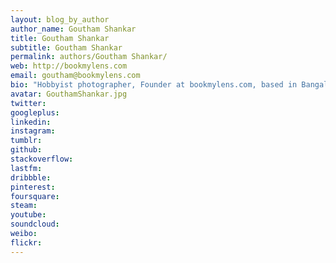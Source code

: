 ```yaml
---
layout: blog_by_author
author_name: Goutham Shankar
title: Goutham Shankar
subtitle: Goutham Shankar
permalink: authors/Goutham Shankar/
web: http://bookmylens.com
email: goutham@bookmylens.com
bio: "Hobbyist photographer, Founder at bookmylens.com, based in Bangalore, India"
avatar: GouthamShankar.jpg
twitter: 
googleplus:
linkedin:
instagram:
tumblr:
github:
stackoverflow:
lastfm:
dribbble:
pinterest:
foursquare:
steam:
youtube:
soundcloud:
weibo:
flickr:
---
```

